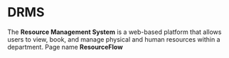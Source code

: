 # DRMS
The **Resource Management System** is a web-based platform that allows users to view, book, and manage physical and human resources within a department.
Page name **ResourceFlow**
